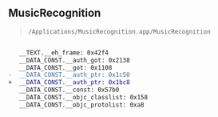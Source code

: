 ## MusicRecognition

> `/Applications/MusicRecognition.app/MusicRecognition`

```diff

   __TEXT.__eh_frame: 0x42f4
   __DATA_CONST.__auth_got: 0x2138
   __DATA_CONST.__got: 0x1108
-  __DATA_CONST.__auth_ptr: 0x1c50
+  __DATA_CONST.__auth_ptr: 0x1bc8
   __DATA_CONST.__const: 0x57b0
   __DATA_CONST.__objc_classlist: 0x158
   __DATA_CONST.__objc_protolist: 0xa8

```
